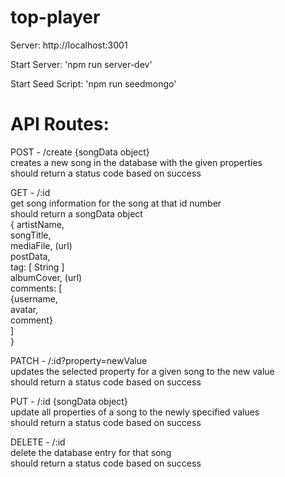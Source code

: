 # top-player

Server: http://localhost:3001

Start Server: 'npm run server-dev'

Start Seed Script: 'npm run seedmongo'

# API Routes:
POST - /create {songData object}  
    creates a new song in the database with the given properties  
    should return a status code based on success  
      
GET - /:id  
    get song information for the song at that id number  
    should return a songData object  
    {
        artistName,  
        songTitle,  
        mediaFile, (url)  
        postData,  
        tag: [ String ]  
        albumCover, (url)  
        comments: [  
            {username,  
            avatar,  
            comment}  
        ]  
    }  
      
PATCH - /:id?property=newValue  
    updates the selected property for a given song to the new value  
    should return a status code based on success  
      
PUT - /:id {songData object}  
    update all properties of a song to the newly specified values  
    should return a status code based on success  
      
DELETE - /:id  
    delete the database entry for that song  
    should return a status code based on success